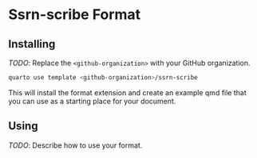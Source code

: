 # Ssrn-scribe Format

## Installing

_TODO_: Replace the `<github-organization>` with your GitHub organization.

```bash
quarto use template <github-organization>/ssrn-scribe
```

This will install the format extension and create an example qmd file
that you can use as a starting place for your document.

## Using

_TODO_: Describe how to use your format.

